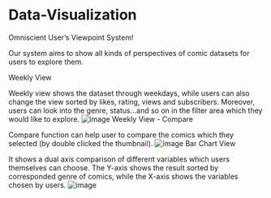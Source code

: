 # Data-Visualization
Omniscient User’s Viewpoint System!

Our system aims to show all kinds of perspectives of comic datasets for users to explore them. 

Weekly View

Weekly view shows the dataset through weekdays, while users can also change the view sorted by likes, rating, views and subscribers. Moreover, users can look into the genre, status…and so on in the filter area which they would like to explore. 
![image](https://user-images.githubusercontent.com/81146202/185394222-a560eac2-6ed3-4f99-bf3d-eb38ee8358f9.png)
Weekly View - Compare

Compare function can help user to compare the comics which they selected (by double clicked the thumbnail).
![image](https://user-images.githubusercontent.com/81146202/185394321-39ff93ca-5a05-4ccd-8f58-90f56956ca08.png)
Bar Chart View

It shows a dual axis comparison of different variables which users themselves can choose.  The Y-axis shows the result sorted by corresponded genre of comics, 
while the X-axis shows the variables chosen by users.
![image](https://user-images.githubusercontent.com/81146202/185394456-25e11ab7-b3db-4923-92bc-2ec1cac09964.png)

